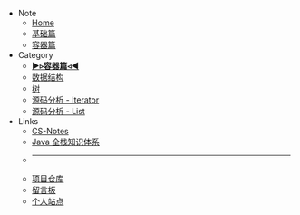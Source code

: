 * <i class="fas fa-fw fa-th"></i> Note
	* [<i class="fas fa-fw fa-home"></i> Home](/README)
	* [<i class="fas fa-fw fa-archive"></i> 基础篇](/basic/)
    * [<i class="fas fa-fw fa-box"></i> 容器篇](/container/)
* <i class="fas fa-fw fa-list"></i> Category
	* <b><u>►▹容器篇◃◄</u></b>
	* [数据结构](/container/数据结构)
	* [树](/container/树)
	* [源码分析 - Iterator](/container/源码分析-Iterator)
	* [源码分析 - List](/container/源码分析-List)
* <i class="fas fa-fw fa-fan fa-spin"></i> Links
    * [<i class="fas fa-fw fa-pen"></i> CS-Notes](http://cyc2018.gitee.io/cs-notes/#/README)
    * [<i class="fas fa-fw fa-book"></i> Java 全栈知识体系](https://www.pdai.tech/)
    * ---
    * [<i class="fab fa-fw fa-github"></i> 项目仓库](https://github.com/lewky/java-note)
    * [<i class="fas fa-fw fa-comment"></i> 留言板](https://lewky.cn/bbs/)
    * [<i class="fas fa-fw fa-atom"></i> 个人站点](https://lewky.cn)